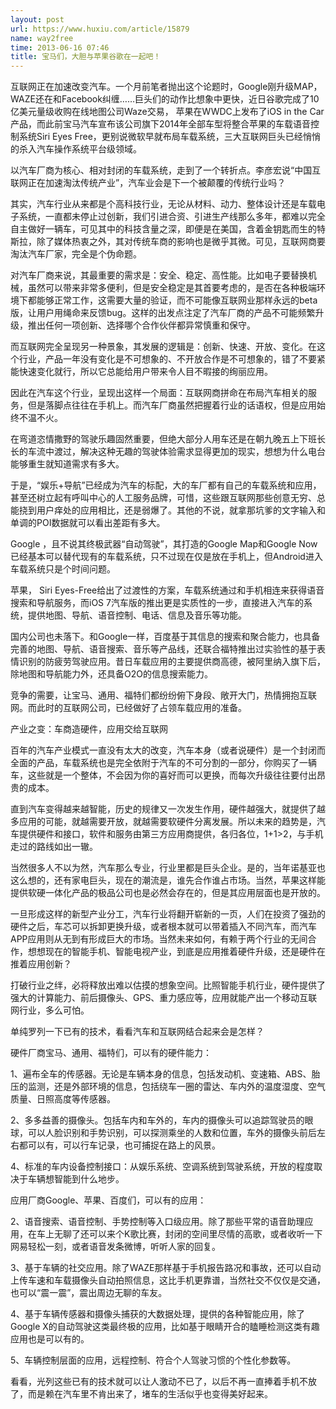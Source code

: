 ```yaml
---
layout: post
url: https://www.huxiu.com/article/15879
name: way2free
time: 2013-06-16 07:46
title: 宝马们，大胆与苹果谷歌在一起吧！
---
```

互联网正在加速改变汽车。一个月前笔者抛出这个论题时，Google刚升级MAP，WAZE还在和Facebook纠缠……巨头们的动作比想象中更快，近日谷歌完成了10亿美元量级收购在线地图公司Waze交易， 苹果在WWDC上发布了iOS in the Car产品，而此前宝马汽车宣布该公司旗下2014年全部车型将整合苹果的车载语音控制系统Siri Eyes Free，更别说微软早就布局车载系统，三大互联网巨头已经悄悄的杀入汽车操作系统平台级领域。

以汽车厂商为核心、相对封闭的车载系统，走到了一个转折点。李彦宏说“中国互联网正在加速淘汰传统产业”，汽车业会是下一个被颠覆的传统行业吗？

其实，汽车行业从来都是个高科技行业，无论从材料、动力、整体设计还是车载电子系统，一直都未停止过创新，我们引进合资、引进生产线那么多年，都难以完全自主做好一辆车，可见其中的科技含量之深，即便是在美国，含着金钥匙而生的特斯拉，除了媒体热衷之外，其对传统车商的影响也是微乎其微。可见，互联网商要淘汰汽车厂家，完全是个伪命题。

对汽车厂商来说，其最重要的需求是：安全、稳定、高性能。比如电子要替换机械，虽然可以带来非常多便利，但是安全稳定是其首要考虑的，是否在各种极端环境下都能够正常工作，这需要大量的验证，而不可能像互联网业那样永远的beta版，让用户用绳命来反馈bug。这样的出发点注定了汽车厂商的产品不可能频繁升级，推出任何一项创新、选择哪个合作伙伴都异常慎重和保守。

而互联网完全呈现另一种景象，其发展的逻辑是：创新、快速、开放、变化。在这个行业，产品一年没有变化是不可想象的、不开放合作是不可想象的，错了不要紧能快速变化就行，所以它总能给用户带来令人目不暇接的绚丽应用。

因此在汽车这个行业，呈现出这样一个局面：互联网商拼命在布局汽车相关的服务，但是落脚点往往在手机上。而汽车厂商虽然把握着行业的话语权，但是应用始终不温不火。

在弯道恣情撒野的驾驶乐趣固然重要，但绝大部分人用车还是在朝九晚五上下班长长的车流中渡过，解决这种无趣的驾驶体验需求显得更加的现实，想想为什么电台能够重生就知道需求有多大。

于是，“娱乐+导航”已经成为汽车的标配，大的车厂都有自己的车载系统和应用，甚至还树立起有呼叫中心的人工服务品牌，可惜，这些跟互联网那些创意无穷、总能挠到用户痒处的应用相比，还是弱爆了。其他的不说，就拿那坑爹的文字输入和单调的POI数据就可以看出差距有多大。

Google ，且不说其终极武器“自动驾驶”，其打造的Google Map和Google Now已经基本可以替代现有的车载系统，只不过现在仅是放在手机上，但Android进入车载系统只是个时间问题。

苹果， Siri Eyes-Free给出了过渡性的方案，车载系统通过和手机相连来获得语音搜索和导航服务，而iOS 7汽车版的推出更是实质性的一步，直接进入汽车的系统，提供地图、导航、语音控制、电话、信息及音乐等功能。

国内公司也未落下。和Google一样，百度基于其信息的搜索和聚合能力，也具备完善的地图、导航、语音搜索、音乐等产品线，还联合福特推出过实验性的基于表情识别的防疲劳驾驶应用。昔日车载应用的主要提供商高德，被阿里纳入旗下后，除地图和导航能力外，还具备O2O的信息搜索能力。

竞争的需要，让宝马、通用、福特们都纷纷俯下身段、敞开大门，热情拥抱互联网。而此时的互联网公司，已经做好了占领车载应用的准备。

产业之变：车商造硬件，应用交给互联网

百年的汽车产业模式一直没有太大的改变，汽车本身（或者说硬件）是一个封闭而全面的产品，车载系统也是完全依附于汽车的不可分割的一部分，你购买了一辆车，这些就是一个整体，不会因为你的喜好而可以更换，而每次升级往往要付出昂贵的成本。

直到汽车变得越来越智能，历史的规律又一次发生作用，硬件越强大，就提供了越多应用的可能，就越需要开放，就越需要软硬件分离发展。所以未来的趋势是，汽车提供硬件和接口，软件和服务由第三方应用商提供，各归各位，1+1>2，与手机走过的路线如出一辙。

当然很多人不以为然，汽车那么专业，行业里都是巨头企业。是的，当年诺基亚也这么想的，还有家电巨头，现在的潮流是，谁先合作谁占市场。当然，苹果这样能提供软硬一体化产品的极品公司也是必然会存在的，但是其应用层面也是开放的。

一旦形成这样的新型产业分工，汽车行业将翻开崭新的一页，人们在投资了强劲的硬件之后，车芯可以拆卸更换升级，或者根本就可以带着插入不同汽车，而汽车APP应用则从无到有形成巨大的市场。当然未来如何，有赖于两个行业的无间合作，想想现在的智能手机、智能电视产业，到底是应用推着硬件升级，还是硬件在推着应用创新？

打破行业之绊，必将释放出难以估摸的想象空间。比照智能手机行业，硬件提供了强大的计算能力、前后摄像头、GPS、重力感应等，应用就能产出一个移动互联网行业，多么可怕。

单纯罗列一下已有的技术，看看汽车和互联网结合起来会是怎样？

硬件厂商宝马、通用、福特们，可以有的硬件能力：

1、遍布全车的传感器。无论是车辆本身的信息，包括发动机、变速箱、ABS、胎压的监测，还是外部环境的信息，包括绕车一圈的雷达、车内外的温度湿度、空气质量、日照高度等传感器。

2、多多益善的摄像头。包括车内和车外的，车内的摄像头可以追踪驾驶员的眼球，可以人脸识别和手势识别，可以探测乘坐的人数和位置，车外的摄像头前后左右都可以有，可以行车记录，也可捕捉在路上的风景。

4、标准的车内设备控制接口：从娱乐系统、空调系统到驾驶系统，开放的程度取决于车辆想智能到什么地步。

应用厂商Google、苹果、百度们，可以有的应用：

2、语音搜索、语音控制、手势控制等入口级应用。除了那些平常的语音助理应用，在车上无聊了还可以来个K歌比赛，封闭的空间里尽情的高歌，或者收听一下网易轻松一刻，或者语音发条微博，听听人家的回复。

3、基于车辆的社交应用。除了WAZE那样基于手机报告路况和事故，还可以自动上传车速和车载摄像头自动拍照信息，这比手机更靠谱，当然社交不仅仅是交通，也可以“震一震”，震出周边无聊的车友。

4、基于车辆传感器和摄像头捕获的大数据处理，提供的各种智能应用，除了Google X的自动驾驶这类最终极的应用，比如基于眼睛开合的瞌睡检测这类有趣应用也是可以有的。

5、车辆控制层面的应用，远程控制、符合个人驾驶习惯的个性化参数等。

看看，光列这些已有的技术就可以让人激动不已了，以后不再一直捧着手机不放了，而是赖在汽车里不肯出来了，堵车的生活似乎也变得美好起来。

